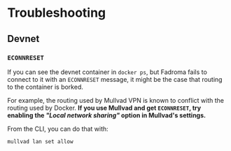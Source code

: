 # Troubleshooting

## Devnet

### `ECONNRESET`

If you can see the devnet container in `docker ps`,
but Fadroma fails to connect to it with an `ECONNRESET`
message, it might be the case that routing to the container
is borked.

For example, the routing used by Mullvad VPN is known to
conflict with the routing used by Docker. **If you use Mullvad
and get `ECONNRESET`, try enabling the *"Local network sharing"*
option in Mullvad's settings.**

From the CLI, you can do that with:

```sh
mullvad lan set allow
```

